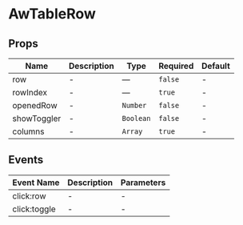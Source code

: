 # AwTableRow

## Props

<!-- @vuese:AwTableRow:props:start -->
|Name|Description|Type|Required|Default|
|---|---|---|---|---|
|row|-|—|`false`|-|
|rowIndex|-|—|`true`|-|
|openedRow|-|`Number`|`false`|-|
|showToggler|-|`Boolean`|`false`|-|
|columns|-|`Array`|`true`|-|

<!-- @vuese:AwTableRow:props:end -->


## Events

<!-- @vuese:AwTableRow:events:start -->
|Event Name|Description|Parameters|
|---|---|---|
|click:row|-|-|
|click:toggle|-|-|

<!-- @vuese:AwTableRow:events:end -->


